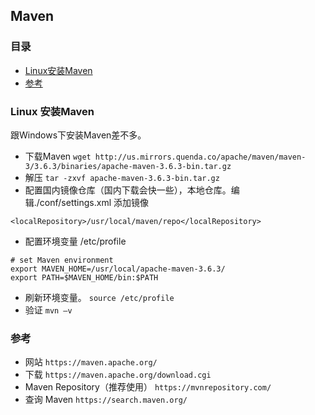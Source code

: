 ## Maven

### 目录
* [Linux安装Maven](#Linux-安装Maven)
* [参考](#参考)

### Linux 安装Maven
跟Windows下安装Maven差不多。

* 下载Maven
`wget http://us.mirrors.quenda.co/apache/maven/maven-3/3.6.3/binaries/apache-maven-3.6.3-bin.tar.gz`
* 解压
`tar -zxvf apache-maven-3.6.3-bin.tar.gz`
* 配置国内镜像仓库（国内下载会快一些），本地仓库。编辑./conf/settings.xml 添加镜像
```text
<localRepository>/usr/local/maven/repo</localRepository>
```
* 配置环境变量 /etc/profile
```text
# set Maven environment
export MAVEN_HOME=/usr/local/apache-maven-3.6.3/
export PATH=$MAVEN_HOME/bin:$PATH
```
* 刷新环境变量。 `source /etc/profile`
* 验证 `mvn –v`

### 参考
* 网站 `https://maven.apache.org/`
* 下载 `https://maven.apache.org/download.cgi`
* Maven Repository（推荐使用） `https://mvnrepository.com/`
* 查询 Maven `https://search.maven.org/`
